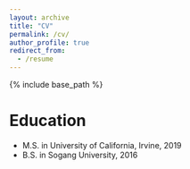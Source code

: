 ```yaml
---
layout: archive
title: "CV"
permalink: /cv/
author_profile: true
redirect_from:
  - /resume
---
```


{% include base_path %}

Education
======
<!--- * Ph.D in Version Control Theory, GitHub University, 2018 (expected) --->
* M.S. in University of California, Irvine, 2019
* B.S. in Sogang University, 2016

<!---
 Work experience
 ======
 * Spring 2024: Academic Pages Collaborator
   * Github University
   * Duties includes: Updates and improvements to template
   * Supervisor: The Users

 * Fall 2015: Research Assistant
   * Github University
   * Duties included: Merging pull requests
   * Supervisor: Professor Hub

 * Summer 2015: Research Assistant
   * Github University
   * Duties included: Tagging issues
   * Supervisor: Professor Git

 Skills
 ======
 * Skill 1
 * Skill 2
   * Sub-skill 2.1
   * Sub-skill 2.2
   * Sub-skill 2.3
 * Skill 3

 Publications
 ======
   <ul>{% for post in site.publications reversed %}
     {% include archive-single-cv.html %}
   {% endfor %}</ul>

 Talks
 ======
   <ul>{% for post in site.talks reversed %}
     {% include archive-single-talk-cv.html  %}
   {% endfor %}</ul>

 Teaching
 ======
   <ul>{% for post in site.teaching reversed %}
     {% include archive-single-cv.html %}
   {% endfor %}</ul>

 Service and leadership
 ======
 * Currently signed in to 43 different slack teams
 --->
